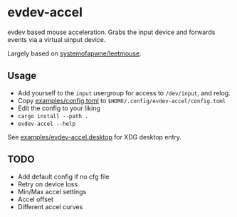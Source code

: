 # evdev-accel

evdev based mouse acceleration. Grabs the input device and forwards events via a virtual uinput device.

Largely based on [systemofapwne/leetmouse](https://github.com/systemofapwne/leetmouse).

## Usage

- Add yourself to the `input` usergroup for access to `/dev/input`, and relog.
- Copy [examples/config.toml](examples/config.toml) to `$HOME/.config/evdev-accel/config.toml`
- Edit the config to your liking
- `cargo install --path .`
- `evdev-accel --help`

See [examples/evdev-accel.desktop](examples/evdev-accel.desktop) for XDG desktop entry.

## TODO

- Add default config if no cfg file
- Retry on device loss
- Min/Max accel settings
- Accel offset
- Different accel curves

